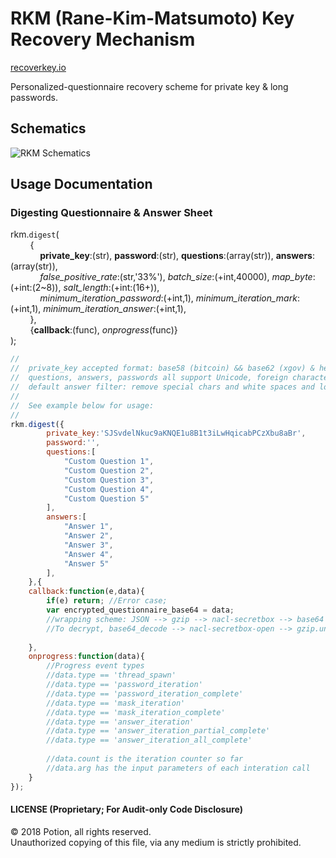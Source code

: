 # RKM (Rane-Kim-Matsumoto) Key Recovery Mechanism

[recoverkey.io](https://recoverkey.io "Potion: Recover Key")
  
Personalized-questionnaire recovery scheme for private key & long passwords.  
  
## Schematics
  
![RKM Schematics](https://xgov.s3-accelerate.amazonaws.com/potion/rkm_scheme5.png "")
  
## Usage Documentation
  
### Digesting Questionnaire & Answer Sheet

rkm.`digest`(  
&nbsp; &nbsp; &nbsp; &nbsp; {  
&nbsp; &nbsp; &nbsp; &nbsp; &nbsp; &nbsp; __private_key__:(str), __password__:(str), __questions__:(array(str)), __answers__:(array(str)),  
&nbsp; &nbsp; &nbsp; &nbsp; &nbsp; &nbsp; *false_positive_rate*:(str,'33%'), *batch_size*:(+int,40000), *map_byte*:(+int:(2~8)), *salt_length*:(+int:(16+)),  
&nbsp; &nbsp; &nbsp; &nbsp; &nbsp; &nbsp; *minimum_iteration_password*:(+int,1), *minimum_iteration_mark*:(+int,1),  *minimum_iteration_answer*:(+int,1),  
&nbsp; &nbsp; &nbsp; &nbsp; },  
&nbsp; &nbsp; &nbsp; &nbsp; {__callback__:(func), *onprogress*(func)}  
);
  
```javascript
//
//	private_key accepted format: base58 (bitcoin) && base62 (xgov) & hex (ethereum)
//	questions, answers, passwords all support Unicode, foreign characters
// 	default answer filter: remove special chars and white spaces and lower case
// 
//	See example below for usage:
//
rkm.digest({
		private_key:'SJSvdelNkuc9aKNQE1u8B1t3iLwHqicabPCzXbu8aBr',
		password:'',
		questions:[
			"Custom Question 1",
			"Custom Question 2",
			"Custom Question 3",
			"Custom Question 4",
			"Custom Question 5"
		],
		answers:[
			"Answer 1",
			"Answer 2",
			"Answer 3",
			"Answer 4",
			"Answer 5"
		],
	},{
	callback:function(e,data){
		if(e) return; //Error case;
		var encrypted_questionnaire_base64 = data;
		//wrapping scheme: JSON --> gzip --> nacl-secretbox --> base64
		//To decrypt, base64_decode --> nacl-secretbox-open --> gzip.undo --> JSON.parse
		
	},
	onprogress:function(data){
		//Progress event types
		//data.type == 'thread_spawn'
		//data.type == 'password_iteration'
		//data.type == 'password_iteration_complete'
		//data.type == 'mask_iteration'
		//data.type == 'mask_iteration_complete'
		//data.type == 'answer_iteration'
		//data.type == 'answer_iteration_partial_complete'
		//data.type == 'answer_iteration_all_complete'
		
		//data.count is the iteration counter so far
		//data.arg has the input parameters of each interation call
	}
});

```  
    
#### LICENSE (Proprietary; For Audit-only Code Disclosure)
© 2018 Potion, all rights reserved.  
Unauthorized copying of this file, via any medium is strictly prohibited.  